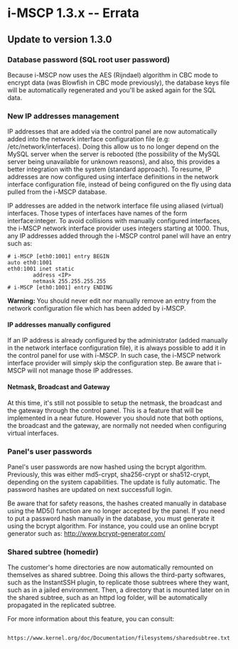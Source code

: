 # i-MSCP 1.3.x -- Errata

## Update to version 1.3.0

### Database password (SQL root user password)

Because i-MSCP now uses the AES (Rijndael) algorithm in CBC mode to encrypt data (was Blowfish in CBC mode previously),
the database keys file will be automatically regenerated and you'll be asked again for the SQL data.

### New IP addresses management
 
IP addresses that are added via the control panel are now automatically added into the network interface configuration
file (e.g: /etc/network/interfaces). Doing this allow us to no longer depend on the MySQL server when the server is
rebooted (the possibility of the MySQL server being unavailable for unknown reasons), and also, this provides a better
integration with the system (standard approach). To resume, IP addresses are now configured using interface definitions
in the network interface configuration file, instead of being configured on the fly using data pulled from the i-MSCP
database.
 
IP addresses are added in the network interface file using aliased (virtual) interfaces. Those types of interfaces have
names of the form interface:integer. To avoid collisions with manually configured interfaces, the i-MSCP network interface
provider uses integers starting at 1000. Thus, any IP addresses added through the i-MSCP control panel will have an entry
such as:
 
```
# i-MSCP [eth0:1001] entry BEGIN
auto eth0:1001
eth0:1001 inet static
        address <IP>
        netmask 255.255.255.255
# i-MSCP [eth0:1001] entry ENDING
```
 
**Warning:** You should never edit nor manually remove an entry from the network configuration file which has been added
by i-MSCP.
 
#### IP addresses manually configured
 
If an IP address is already configured by the administrator (added manually in the network interface configuration
file), it is always possible to add it in the control panel for use with i-MSCP. In such case, the i-MSCP network
interface provider will simply skip the configuration step. Be aware that i-MSCP will not manage those IP addresses.
 
#### Netmask, Broadcast and Gateway
 
At this time, it's still not possible to setup the netmask, the broadcast and the gateway through the control panel.
This is a feature that will be implemented in a near future. However you should note that both options, the broadcast and
the gateway, are normally not needed when configuring virtual interfaces.

### Panel's user passwords

Panel's user passwords are now hashed using the bcrypt algorithm. Previously, this was either md5-crypt, sha256-crypt or
sha512-crypt, depending on the system capabilities. The update is fully automatic. The password hashes are updated on
next successfull login.

Be aware that for safety reasons, the hashes created manually in database using the MD5() function are no longer
accepted by the panel. If you need to put a password hash manually in the database, you must generate it using the
bcrypt algorithm. For instance, you could use an online bcrypt generator such as: http://www.bcrypt-generator.com/

### Shared subtree (homedir)

The customer's home directories are now automatically remounted on themselves as shared subtree. Doing this allows the
third-party softwares, such as the InstantSSH plugin, to replicate those subtrees where they want, such as in a jailed
environment. Then, a directory that is mounted later on in the shared subtree, such as an httpd log folder, will be
automatically propagated in the replicated subtree.

For more information about this feature, you can consult:

```
	https://www.kernel.org/doc/Documentation/filesystems/sharedsubtree.txt
```
